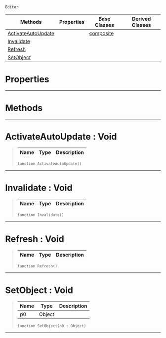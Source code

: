  `Editor`

|Methods|Properties|Base Classes|Derived Classes|
|---|---|---|---|
|[ ActivateAutoUpdate](https://github.com/ZilchEngine/ZilchDocs/blob/master/code_reference/class_reference/propertyview.md#activateautoupdate-void)| |[composite](https://github.com/ZilchEngine/ZilchDocs/blob/master/code_reference/class_reference/composite.md)| |
|[ Invalidate](https://github.com/ZilchEngine/ZilchDocs/blob/master/code_reference/class_reference/propertyview.md#invalidate-void)| | | |
|[ Refresh](https://github.com/ZilchEngine/ZilchDocs/blob/master/code_reference/class_reference/propertyview.md#refresh-void)| | | |
|[ SetObject](https://github.com/ZilchEngine/ZilchDocs/blob/master/code_reference/class_reference/propertyview.md#setobject-void)| | | |


 #  Properties


---  
 #  Methods


---  
 #  ActivateAutoUpdate : Void

> 
> |Name|Type|Description|
> |---|---|---|
> ``` lang=cpp, name=Nada
> function ActivateAutoUpdate()
> ``` 


---  
 #  Invalidate : Void

> 
> |Name|Type|Description|
> |---|---|---|
> ``` lang=cpp, name=Nada
> function Invalidate()
> ``` 


---  
 #  Refresh : Void

> 
> |Name|Type|Description|
> |---|---|---|
> ``` lang=cpp, name=Nada
> function Refresh()
> ``` 


---  
 #  SetObject : Void

> 
> |Name|Type|Description|
> |---|---|---|
> |p0|Object| |
> ``` lang=cpp, name=Nada
> function SetObject(p0 : Object)
> ``` 


---  
 

 